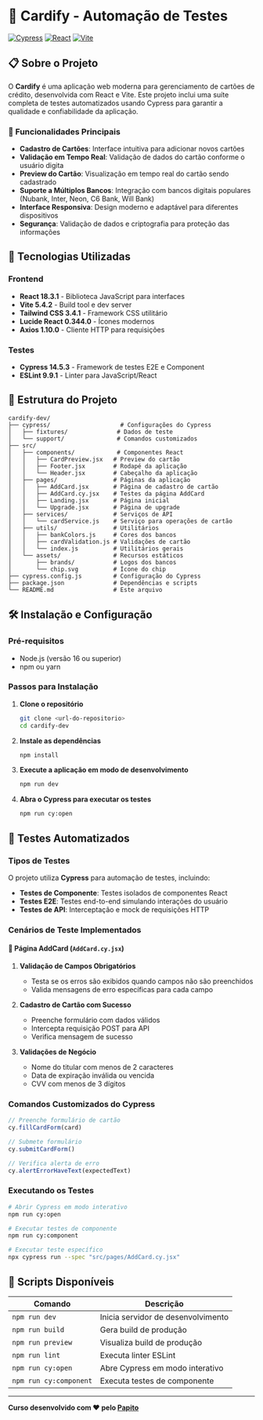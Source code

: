 # 🏦 Cardify - Automação de Testes

[![Cypress](https://img.shields.io/badge/Cypress-14.5.3-green.svg)](https://www.cypress.io/)
[![React](https://img.shields.io/badge/React-18.3.1-blue.svg)](https://reactjs.org/)
[![Vite](https://img.shields.io/badge/Vite-5.4.2-purple.svg)](https://vitejs.dev/)

## 📋 Sobre o Projeto

O **Cardify** é uma aplicação web moderna para gerenciamento de cartões de crédito, desenvolvida com React e Vite. Este projeto inclui uma suíte completa de testes automatizados usando Cypress para garantir a qualidade e confiabilidade da aplicação.

### 🎯 Funcionalidades Principais

- **Cadastro de Cartões**: Interface intuitiva para adicionar novos cartões
- **Validação em Tempo Real**: Validação de dados do cartão conforme o usuário digita
- **Preview do Cartão**: Visualização em tempo real do cartão sendo cadastrado
- **Suporte a Múltiplos Bancos**: Integração com bancos digitais populares (Nubank, Inter, Neon, C6 Bank, Will Bank)
- **Interface Responsiva**: Design moderno e adaptável para diferentes dispositivos
- **Segurança**: Validação de dados e criptografia para proteção das informações

## 🚀 Tecnologias Utilizadas

### Frontend
- **React 18.3.1** - Biblioteca JavaScript para interfaces
- **Vite 5.4.2** - Build tool e dev server
- **Tailwind CSS 3.4.1** - Framework CSS utilitário
- **Lucide React 0.344.0** - Ícones modernos
- **Axios 1.10.0** - Cliente HTTP para requisições

### Testes
- **Cypress 14.5.3** - Framework de testes E2E e Component
- **ESLint 9.9.1** - Linter para JavaScript/React

## 📁 Estrutura do Projeto

```
cardify-dev/
├── cypress/                    # Configurações do Cypress
│   ├── fixtures/              # Dados de teste
│   └── support/               # Comandos customizados
├── src/
│   ├── components/            # Componentes React
│   │   ├── CardPreview.jsx   # Preview do cartão
│   │   ├── Footer.jsx        # Rodapé da aplicação
│   │   └── Header.jsx        # Cabeçalho da aplicação
│   ├── pages/                # Páginas da aplicação
│   │   ├── AddCard.jsx       # Página de cadastro de cartão
│   │   ├── AddCard.cy.jsx    # Testes da página AddCard
│   │   ├── Landing.jsx       # Página inicial
│   │   └── Upgrade.jsx       # Página de upgrade
│   ├── services/             # Serviços de API
│   │   └── cardService.js    # Serviço para operações de cartão
│   ├── utils/                # Utilitários
│   │   ├── bankColors.js     # Cores dos bancos
│   │   ├── cardValidation.js # Validações de cartão
│   │   └── index.js          # Utilitários gerais
│   └── assets/               # Recursos estáticos
│       ├── brands/           # Logos dos bancos
│       └── chip.svg          # Ícone do chip
├── cypress.config.js         # Configuração do Cypress
├── package.json              # Dependências e scripts
└── README.md                 # Este arquivo
```

## 🛠️ Instalação e Configuração

### Pré-requisitos
- Node.js (versão 16 ou superior)
- npm ou yarn

### Passos para Instalação

1. **Clone o repositório**
   ```bash
   git clone <url-do-repositorio>
   cd cardify-dev
   ```

2. **Instale as dependências**
   ```bash
   npm install
   ```

3. **Execute a aplicação em modo de desenvolvimento**
   ```bash
   npm run dev
   ```

4. **Abra o Cypress para executar os testes**
   ```bash
   npm run cy:open
   ```

## 🧪 Testes Automatizados

### Tipos de Testes

O projeto utiliza **Cypress** para automação de testes, incluindo:

- **Testes de Componente**: Testes isolados de componentes React
- **Testes E2E**: Testes end-to-end simulando interações do usuário
- **Testes de API**: Interceptação e mock de requisições HTTP

### Cenários de Teste Implementados

#### 📝 Página AddCard (`AddCard.cy.jsx`)

1. **Validação de Campos Obrigatórios**
   - Testa se os erros são exibidos quando campos não são preenchidos
   - Valida mensagens de erro específicas para cada campo

2. **Cadastro de Cartão com Sucesso**
   - Preenche formulário com dados válidos
   - Intercepta requisição POST para API
   - Verifica mensagem de sucesso

3. **Validações de Negócio**
   - Nome do titular com menos de 2 caracteres
   - Data de expiração inválida ou vencida
   - CVV com menos de 3 dígitos

### Comandos Customizados do Cypress

```javascript
// Preenche formulário de cartão
cy.fillCardForm(card)

// Submete formulário
cy.submitCardForm()

// Verifica alerta de erro
cy.alertErrorHaveText(expectedText)
```

### Executando os Testes

```bash
# Abrir Cypress em modo interativo
npm run cy:open

# Executar testes de componente
npm run cy:component

# Executar teste específico
npx cypress run --spec "src/pages/AddCard.cy.jsx"
```

## 🔧 Scripts Disponíveis

| Comando | Descrição |
|---------|-----------|
| `npm run dev` | Inicia servidor de desenvolvimento |
| `npm run build` | Gera build de produção |
| `npm run preview` | Visualiza build de produção |
| `npm run lint` | Executa linter ESLint |
| `npm run cy:open` | Abre Cypress em modo interativo |
| `npm run cy:component` | Executa testes de componente |

---

**Curso desenvolvido com ❤️ pelo [Papito]("https://www.udemy.com/course/testando-componentes-com-cypress/")**